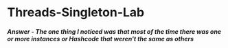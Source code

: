 # Threads-Singleton-Lab
##### Answer - The one thing I noticed was that most of the time there was one or more instances or Hashcode that weren't the same as others
